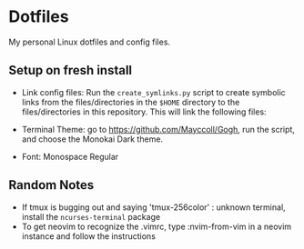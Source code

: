 # Dotfiles

My personal Linux dotfiles and config files.

## Setup on fresh install

- Link config files: Run the `create_symlinks.py` script to create symbolic links from the files/directories in the `$HOME` directory to the files/directories in this repository. This will link the following files:

- Terminal Theme: go to <https://github.com/Mayccoll/Gogh>, run the script, and choose the Monokai Dark theme.

- Font: Monospace Regular

## Random Notes

- If tmux is bugging out and saying 'tmux-256color' : unknown terminal, install the `ncurses-terminal` package
- To get neovim to recognize the .vimrc, type :nvim-from-vim in a neovim instance and follow the instructions
